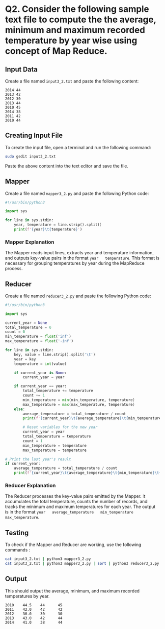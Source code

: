 # Q2. Consider the following sample text file to compute the the average, minimum and maximum recorded temperature by year wise using concept of Map Reduce.

## Input Data

Create a file named `input3_2.txt` and paste the following content:

```plaintext
2014 44
2013 42
2012 30
2013 44
2010 45
2014 38
2011 42
2010 44
```

## Creating Input File

To create the input file, open a terminal and run the following command:

```bash
sudo gedit input3_2.txt
```

Paste the above content into the text editor and save the file.

## Mapper

Create a file named `mapper3_2.py` and paste the following Python code:

```python
#!/usr/bin/python3

import sys

for line in sys.stdin:
    year, temperature = line.strip().split()
    print(f'{year}\t{temperature}')
```

### Mapper Explanation

The Mapper reads input lines, extracts year and temperature information, and outputs key-value pairs in the format `year   temperature`. This format is necessary for grouping temperatures by year during the MapReduce process.

## Reducer

Create a file named `reducer3_2.py` and paste the following Python code:

```python
#!/usr/bin/python3

import sys

current_year = None
total_temperature = 0
count = 0
min_temperature = float('inf')
max_temperature = float('-inf')

for line in sys.stdin:
    key, value = line.strip().split('\t')
    year = key
    temperature = int(value)

    if current_year is None:
        current_year = year

    if current_year == year:
        total_temperature += temperature
        count += 1
        min_temperature = min(min_temperature, temperature)
        max_temperature = max(max_temperature, temperature)
    else:
        average_temperature = total_temperature / count
        print(f'{current_year}\t{average_temperature}\t{min_temperature}\t{max_temperature}')

        # Reset variables for the new year
        current_year = year
        total_temperature = temperature
        count = 1
        min_temperature = temperature
        max_temperature = temperature

# Print the last year's result
if current_year:
    average_temperature = total_temperature / count
    print(f'{current_year}\t{average_temperature}\t{min_temperature}\t{max_temperature}')

```

### Reducer Explanation

The Reducer processes the key-value pairs emitted by the Mapper. It accumulates the total temperature, counts the number of records, and tracks the minimum and maximum temperatures for each year. The output is in the format `year   average_temperature   min_temperature   max_temperature`.

## Testing

To check if the Mapper and Reducer are working, use the following commands :

```bash
cat input3_2.txt | python3 mapper3_2.py
cat input3_2.txt | python3 mapper3_2.py | sort | python3 reducer3_2.py
```
## Output
This should output the average, minimum, and maximum recorded temperatures by year.
```
2010    44.5    44      45
2011    42.0    42      42
2012    30.0    30      30
2013    43.0    42      44
2014    41.0    38      44
```
